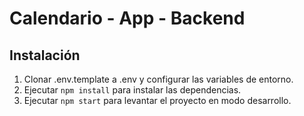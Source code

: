 # Calendario - App - Backend

## Instalación

1. Clonar .env.template a .env y configurar las variables de entorno.
2. Ejecutar `npm install` para instalar las dependencias.
5. Ejecutar `npm start` para levantar el proyecto en modo desarrollo.
